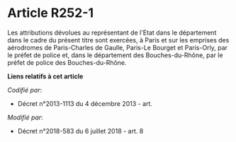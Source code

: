 # Article R252-1

Les attributions dévolues au représentant de l'Etat dans le département dans le cadre du présent titre sont exercées, à Paris
et sur les emprises des aérodromes de Paris-Charles de Gaulle, Paris-Le Bourget et Paris-Orly, par le préfet de police et,
dans le département des Bouches-du-Rhône, par le préfet de police des Bouches-du-Rhône.

**Liens relatifs à cet article**

_Codifié par_:

  - Décret n°2013-1113 du 4 décembre 2013 - art.

_Modifié par_:

  - Décret n°2018-583 du 6 juillet 2018 - art. 8
